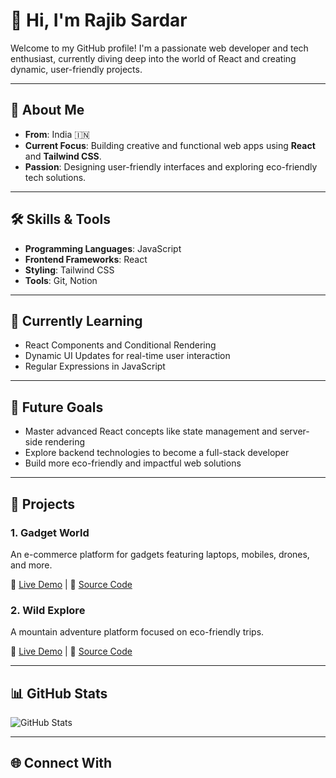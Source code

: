 <h1>👋 Hi, I'm Rajib Sardar</h1>
<p>Welcome to my GitHub profile! I'm a passionate web developer and tech enthusiast, currently diving deep into the world of React and creating dynamic, user-friendly projects.</p>

<hr>

<h2>🌟 About Me</h2>
<ul>
  <li><strong>From</strong>: India 🇮🇳</li>
  <li><strong>Current Focus</strong>: Building creative and functional web apps using <strong>React</strong> and <strong>Tailwind CSS</strong>.</li>
  <li><strong>Passion</strong>: Designing user-friendly interfaces and exploring eco-friendly tech solutions.</li>
</ul>

<hr>

<h2>🛠️ Skills & Tools</h2>
<ul>
  <li><strong>Programming Languages</strong>: JavaScript</li>
  <li><strong>Frontend Frameworks</strong>: React</li>
  <li><strong>Styling</strong>: Tailwind CSS</li>
  <li><strong>Tools</strong>: Git, Notion</li>
</ul>

<hr>

<h2>🚀 Currently Learning</h2>
<ul>
  <li>React Components and Conditional Rendering</li>
  <li>Dynamic UI Updates for real-time user interaction</li>
  <li>Regular Expressions in JavaScript</li>
</ul>

<hr>

<h2>🎯 Future Goals</h2>
<ul>
  <li>Master advanced React concepts like state management and server-side rendering</li>
  <li>Explore backend technologies to become a full-stack developer</li>
  <li>Build more eco-friendly and impactful web solutions</li>
</ul>

<hr>

<h2>🌱 Projects</h2>
<h3>1. Gadget World</h3>
<p>An e-commerce platform for gadgets featuring laptops, mobiles, drones, and more.</p>
<p>🔗 <a href="#">Live Demo</a> | 📂 <a href="#">Source Code</a></p>

<h3>2. Wild Explore</h3>
<p>A mountain adventure platform focused on eco-friendly trips.</p>
<p>🔗 <a href="#">Live Demo</a> | 📂 <a href="#">Source Code</a></p>

<hr>

<h2>📊 GitHub Stats</h2>
<img src="https://github-readme-stats.vercel.app/api?username=rajibsardar&show_icons=true&theme=radical" alt="GitHub Stats">

<hr>

<h2>🌐 Connect With
